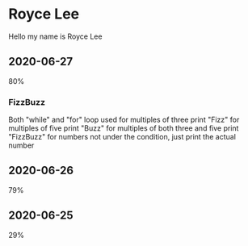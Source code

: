 # Royce Lee

Hello my name is Royce Lee

## 2020-06-27
80%
### FizzBuzz
Both "while" and "for" loop used 
for multiples of three print "Fizz" 
for multiples of five print "Buzz"
for multiples of both three and five print "FizzBuzz"
for numbers not under the condition, just print the actual number

## 2020-06-26
79%

## 2020-06-25
29%
